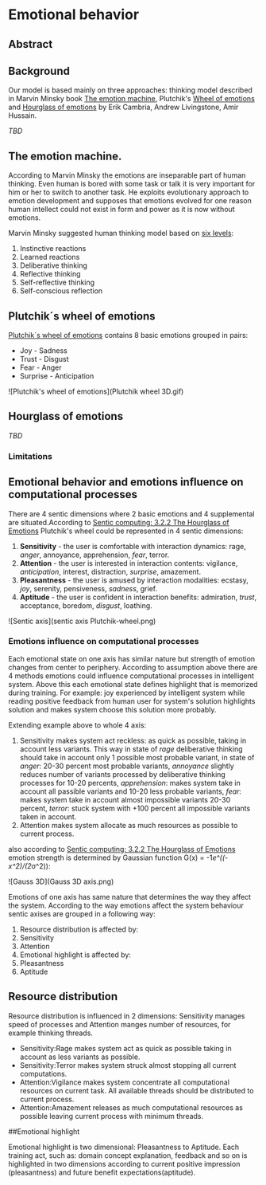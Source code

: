 # Emotional behavior

## Abstract

## Background

Our model is based mainly on three approaches: thinking model described in Marvin Minsky book [The emotion machine](http://en.wikipedia.org/wiki/The_Emotion_Machine), Plutchik's [Wheel of emotions](http://en.wikipedia.org/wiki/Plutchik%27s_Wheel_of_Emotions#Plutchik.27s_wheel_of_emotions) and [Hourglass of emotions](http://link.springer.com/chapter/10.1007%2F978-3-642-34584-5_11#page-1) by Erik Cambria, Andrew Livingstone, Amir Hussain.

_TBD_

## The emotion machine.

According to Marvin Minsky the emotions are inseparable part of human thinking. Even human is bored with some task or talk it is very important for him or her to switch to another task. He exploits evolutionary approach to emotion development and supposes that emotions evolved for one reason human intellect could not exist in form and power as it is now without emotions.

Marvin Minsky suggested human thinking model based on [six levels](http://web.media.mit.edu/~minsky/E5/eb5.html):

 1. Instinctive reactions
 1. Learned reactions
 1. Deliberative thinking
 1. Reflective thinking
 1. Self-reflective thinking
 1. Self-conscious reflection

## Plutchik´s wheel of emotions

[Plutchik´s wheel of emotions](http://en.wikipedia.org/wiki/Plutchik%27s_Wheel_of_Emotions#Plutchik.27s_wheel_of_emotions) contains 8 basic emotions grouped in pairs:

 * Joy - Sadness
 * Trust - Disgust
 * Fear - Anger
 * Surprise - Anticipation

![Plutchik's wheel of emotions](Plutchik wheel 3D.gif)

## Hourglass of emotions

_TBD_

### Limitations

## Emotional behavior and emotions influence on computational processes

There are 4 sentic dimensions where 2 basic emotions and 4 supplemental are situated.According to [Sentic computing: 3.2.2 The Hourglass of Emotions](http://sentic.net/senticcomputing.pdf) Plutchik's wheel could be represented in 4 sentic dimensions:

 1. **Sensitivity** - the user is comfortable with interaction dynamics: rage, _anger_, annoyance, apprehension, _fear_, terror.  
 1. **Attention** - the user is interested in interaction contents: vigilance, _anticipation_, interest, distraction, _surprise_, amazement.
 1. **Pleasantness** - the user is amused by interaction modalities: ecstasy, _joy_, serenity, pensiveness, _sadness_, grief.
 1. **Aptitude** - the user is confident in interaction benefits: admiration, _trust_, acceptance, boredom, _disgust_, loathing. 

![Sentic axis](sentic axis Plutchik-wheel.png)

### Emotions influence on computational processes

Each emotional state on one axis has similar nature but strength of emotion changes from center to periphery.
According to assumption above there are 4 methods emotions could influence computational processes in intelligent system. Above this each emotional state defines highlight that is memorized during training. For example: joy experienced by intelligent system while reading positive feedback from human user for system's solution highlights solution and makes system choose this solution more probably.

Extending example above to whole 4 axis:

 1. Sensitivity makes system act reckless: as quick as possible, taking in account less variants. This way in state of *rage* deliberative thinking should take in account only 1 possible most probable variant, in state of *anger*: 20-30 percent most probable variants, *annoyance* slightly reduces number of variants processed by deliberative thinking processes for 10-20 percents, *apprehension*: makes system take in account all passible variants and 10-20 less probable variants, *fear*: makes system take in account almost impossible variants 20-30 percent, *terror*: stuck system with +100 percent all impossible variants taken in account. 
 1. Attention makes system allocate as much resources as possible to current process. 

also according to [Sentic computing: 3.2.2 The Hourglass of Emotions](http://sentic.net/senticcomputing.pdf) emotion strength is determined by Gaussian function
G(x) = -1*e^((-x^2)/(2*σ^2)):

![Gauss 3D](Gauss 3D axis.png)

Emotions of one axis has same nature that determines the way they affect the system.
According to the way emotions affect the system behaviour sentic axises are grouped in a following way:

 1. Resource distribution is affected by:
   2. Sensitivity
   2. Attention
 1. Emotional highlight is affected by:
  2. Pleasantness
  2. Aptitude 

## Resource distribution

Resource distribution is influenced in 2 dimensions: Sensitivity manages speed of processes and Attention manges number of resources, for example thinking threads.
 * Sensitivity:Rage makes system act as quick as possible taking in account as less variants as possible.
 * Sensitivity:Terror makes system struck almost stopping all current computations.
 * Attention:Vigilance makes system concentrate all computational resources on current task. All available threads should be distributed to current process.
 * Attention:Amazement releases as much computational resources as possible leaving current process with minimum threads.

##Emotional highlight

Emotional highlight is two dimensional: Pleasantness to Aptitude.
Each training act, such as: domain concept explanation, feedback and so on is highlighted in two dimensions according to current positive impression (pleasantness) and future benefit expectations(aptitude).



